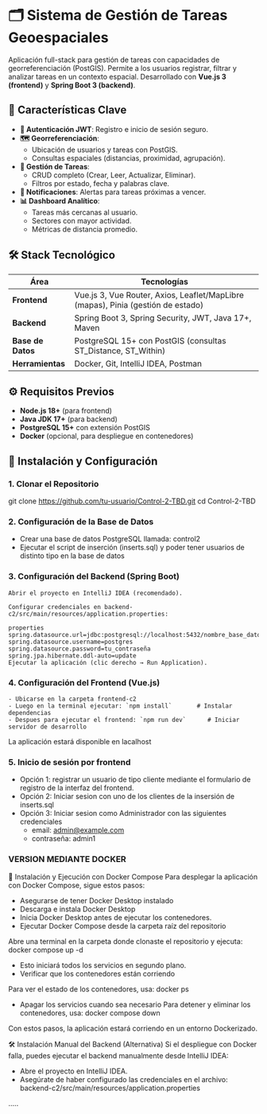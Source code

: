 # 🗂️ Sistema de Gestión de Tareas Geoespaciales

Aplicación full-stack para gestión de tareas con capacidades de georreferenciación (PostGIS). Permite a los usuarios registrar, filtrar y analizar tareas en un contexto espacial. Desarrollado con **Vue.js 3 (frontend)** y **Spring Boot 3 (backend)**.

## 🌟 Características Clave
- **🔐 Autenticación JWT**: Registro e inicio de sesión seguro.
- **🗺️ Georreferenciación**: 
  - Ubicación de usuarios y tareas con PostGIS.
  - Consultas espaciales (distancias, proximidad, agrupación).
- **📝 Gestión de Tareas**:
  - CRUD completo (Crear, Leer, Actualizar, Eliminar).
  - Filtros por estado, fecha y palabras clave.
- **🔔 Notificaciones**: Alertas para tareas próximas a vencer.
- **📊 Dashboard Analítico**:
  - Tareas más cercanas al usuario.
  - Sectores con mayor actividad.
  - Métricas de distancia promedio.

## 🛠 Stack Tecnológico
| **Área**          | **Tecnologías**                                                                 |
|-------------------|---------------------------------------------------------------------------------|
| **Frontend**      | Vue.js 3, Vue Router, Axios, Leaflet/MapLibre (mapas), Pinia (gestión de estado)|
| **Backend**       | Spring Boot 3, Spring Security, JWT, Java 17+, Maven                            |
| **Base de Datos** | PostgreSQL 15+ con PostGIS (consultas ST_Distance, ST_Within)               |
| **Herramientas**  | Docker, Git, IntelliJ IDEA, Postman                                             |

## ⚙️ Requisitos Previos
- **Node.js 18+** (para frontend)
- **Java JDK 17+** (para backend)
- **PostgreSQL 15+** con extensión PostGIS
- **Docker** (opcional, para despliegue en contenedores)

## 🚀 Instalación y Configuración

### 1. Clonar el Repositorio

git clone https://github.com/tu-usuario/Control-2-TBD.git
cd Control-2-TBD


### 2. Configuración de la Base de Datos

  - Crear una base de datos PostgreSQL llamada: control2 
  - Ejecutar el script de inserción (inserts.sql) y poder tener usuarios de distinto tipo en la base de datos

  

### 3. Configuración del Backend (Spring Boot)
    Abrir el proyecto en IntelliJ IDEA (recomendado).

    Configurar credenciales en backend-c2/src/main/resources/application.properties:

    properties
    spring.datasource.url=jdbc:postgresql://localhost:5432/nombre_base_datos
    spring.datasource.username=postgres
    spring.datasource.password=tu_contraseña
    spring.jpa.hibernate.ddl-auto=update
    Ejecutar la aplicación (clic derecho → Run Application).

### 4. Configuración del Frontend (Vue.js)
    - Ubicarse en la carpeta frontend-c2
    - Luego en la terminal ejecutar: `npm install`       # Instalar dependencias
    - Despues para ejecutar el frontend: `npm run dev`      # Iniciar servidor de desarrollo
    
   La aplicación estará disponible en lacalhost
### 5. Inicio de sesión por frontend
   - Opción 1: registrar un usuario de tipo cliente mediante el formulario de registro de la interfaz del frontend.
   - Opción 2: Iniciar sesion con uno de los clientes de la insersión de inserts.sql
   - Opción 3: Iniciar sesion como Administrador con las siguientes credenciales
     - email: admin@example.com
     - contraseña: admin1
     
###   VERSION MEDIANTE DOCKER

🚢 Instalación y Ejecución con Docker Compose
Para desplegar la aplicación con Docker Compose, sigue estos pasos:

- Asegurarse de tener Docker Desktop instalado
- Descarga e instala Docker Desktop 
- Inicia Docker Desktop antes de ejecutar los contenedores.
- Ejecutar Docker Compose desde la carpeta raíz del repositorio

Abre una terminal en la carpeta donde clonaste el repositorio y ejecuta:
docker compose up -d
- Esto iniciará todos los servicios en segundo plano.
- Verificar que los contenedores están corriendo

Para ver el estado de los contenedores, usa:
docker ps

- Apagar los servicios cuando sea necesario
Para detener y eliminar los contenedores, usa:
docker compose down


Con estos pasos, la aplicación estará corriendo en un entorno Dockerizado.

🛠 Instalación Manual del Backend (Alternativa)
Si el despliegue con Docker falla, puedes ejecutar el backend manualmente desde IntelliJ IDEA:
- Abre el proyecto en IntelliJ IDEA.
- Asegúrate de haber configurado las credenciales en el archivo:
backend-c2/src/main/resources/application.properties

.....
